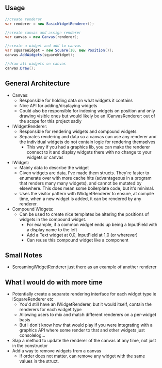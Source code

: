 ## Usage

```cs
//create renderer
var renderer = new BasicWidgetRenderer();

//create canvas and assign renderer
var canvas = new Canvas(renderer);

//create a widget and add to canvas
var squareWidget = new Square(10, new Position());
canvas.AddWidgets(squareWidget);

//draw all widgets on canvas
canvas.Draw();
```

## General Architecture

- Canvas:
  - Responsible for holding data on what widgets it contains
  - Nice API for adding/displaying widgets
  - Could also be responsible for indexing widgets on position and only drawing visible ones but would likely be an ICanvasRenderer: out of the scope for this project sadly
- IWidgetRenderer:
  - Responsible for rendering widgets and compound widgets
  - Separates rendering and data so a canvas can use any renderer and the individual widgets do not contain logic for rendering themselves
    - This way if you had a graphics lib, you can make the renderer connect to it and display widgets there with no change to your widgets or canvas
- IWidget:
  - Mainly data to describe the widget
  - Given widgets are data, I've made them structs. They're faster to enumerate over with more cache hits (advantageous in a program that renders many many widgets), and cannot be mutated by elsewhere. This does mean some boilerplate code, but it's minimal.
  - Uses the visitor pattern with IWidgetRenderer to ensure, at compile time, when a new widget is added, it can be rendered by any renderer.
- Compound Widgets:
  - Can be used to create nice templates be altering the positions of widgets in the compound widget.
    - For example, if a common widget ends up being a InputField with a display name to the left
    - Add a Text widget at 0,0, InputField at 1,0 (or wherever)
    - Can reuse this compound widget like a component

## Small Notes

- ScreamingWidgetRenderer just there as an example of another renderer

## What I would do with more time

- Potentially create a separate rendering interface for each widget type ie ISquareRenderer etc
  - You'd still have an IWidgetRenderer, but it would itself, contain the renderers for each widget type
  - Allowing users to mix and match different renderers on a per-widget basis
  - But I don't know how that would play if you were integrating with a graphics API where some render to that and other widgets just consolelog...
- Slap a method to update the renderer of the canvas at any time, not just in the constructor
- Add a way to remove widgets from a canvas
  - If order does not matter, can remove any widget with the same values in the struct.
